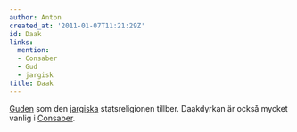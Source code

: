 ```yaml
---
author: Anton
created_at: '2011-01-07T11:21:29Z'
id: Daak
links:
  mention:
  - Consaber
  - Gud
  - jargisk
title: Daak
---
```


[Guden] som den [jargiska] statsreligionen tillber. Daakdyrkan är också mycket vanlig i [Consaber].

  [Guden]: Gud
  [jargiska]: jargisk
  [Consaber]: Consaber

